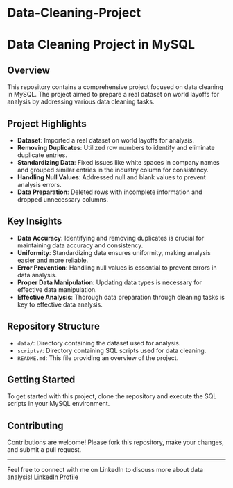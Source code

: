 # Data-Cleaning-Project

# Data Cleaning Project in MySQL

## Overview
This repository contains a comprehensive project focused on data cleaning in MySQL. The project aimed to prepare a real dataset on world layoffs for analysis by addressing various data cleaning tasks.

## Project Highlights
- **Dataset**: Imported a real dataset on world layoffs for analysis.
- **Removing Duplicates**: Utilized row numbers to identify and eliminate duplicate entries.
- **Standardizing Data**: Fixed issues like white spaces in company names and grouped similar entries in the industry column for consistency.
- **Handling Null Values**: Addressed null and blank values to prevent analysis errors.
- **Data Preparation**: Deleted rows with incomplete information and dropped unnecessary columns.

## Key Insights
- **Data Accuracy**: Identifying and removing duplicates is crucial for maintaining data accuracy and consistency.
- **Uniformity**: Standardizing data ensures uniformity, making analysis easier and more reliable.
- **Error Prevention**: Handling null values is essential to prevent errors in data analysis.
- **Proper Data Manipulation**: Updating data types is necessary for effective data manipulation.
- **Effective Analysis**: Thorough data preparation through cleaning tasks is key to effective data analysis.

## Repository Structure
- `data/`: Directory containing the dataset used for analysis.
- `scripts/`: Directory containing SQL scripts used for data cleaning.
- `README.md`: This file providing an overview of the project.

## Getting Started
To get started with this project, clone the repository and execute the SQL scripts in your MySQL environment.

## Contributing
Contributions are welcome! Please fork this repository, make your changes, and submit a pull request.

---

Feel free to connect with me on LinkedIn to discuss more about data analysis! [LinkedIn Profile](www.linkedin.com/in/durgasreechowdharykommini)

